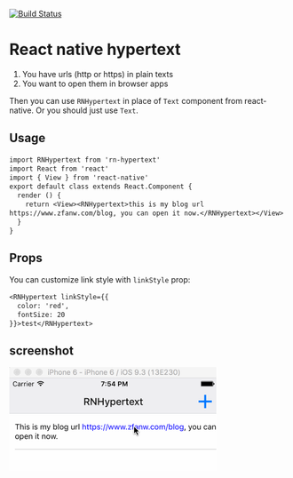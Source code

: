 [![Build Status](https://travis-ci.org/chenxsan/rn-hypertext.svg?branch=master)](https://travis-ci.org/chenxsan/rn-hypertext)

# React native hypertext

1. You have urls (http or https) in plain texts
2. You want to open them in browser apps

Then you can use `RNHypertext` in place of `Text` component from react-native. Or you should just use `Text`.

## Usage

```
import RNHypertext from 'rn-hypertext'
import React from 'react'
import { View } from 'react-native'
export default class extends React.Component {
  render () {
    return <View><RNHypertext>this is my blog url https://www.zfanw.com/blog, you can open it now.</RNHypertext></View>
  }
}
```

## Props

You can customize link style with `linkStyle` prop:

```
<RNHypertext linkStyle={{
  color: 'red',
  fontSize: 20
}}>test</RNHypertext>
```

## screenshot

![rn-hypertext](react-native-rnhypertext.gif)